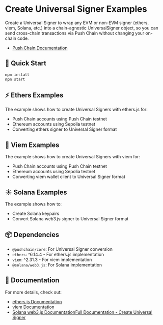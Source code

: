 # Create Universal Signer Examples

Create a Universal Signer to wrap any EVM or non-EVM signer (ethers, viem, Solana, etc.) into a chain-agnostic UniversalSigner object, so you can send cross-chain transactions via Push Chain without changing your on-chain code.

- [Push Chain Documentation](https://push.org/docs/chain)

## 🚀 Quick Start

```bash
npm install
npm start
```

## ⚡ Ethers Examples

The example shows how to create Universal Signers with ethers.js for:
- Push Chain accounts using Push Chain testnet
- Ethereum accounts using Sepolia testnet
- Converting ethers signer to Universal Signer format

## 🌟 Viem Examples

The example shows how to create Universal Signers with viem for:
- Push Chain accounts using Push Chain testnet
- Ethereum accounts using Sepolia testnet
- Converting viem wallet client to Universal Signer format

## ☀️ Solana Examples

The example shows how to:
- Create Solana keypairs
- Convert Solana web3.js signer to Universal Signer format

## 📦 Dependencies

- `@pushchain/core`: For Universal Signer conversion
- `ethers`: ^6.14.4 - For ethers.js implementation
- `viem`: ^2.31.3 - For viem implementation
- `@solana/web3.js`: For Solana implementation

## 🔗 Documentation

For more details, check out:
- [ethers.js Documentation](https://docs.ethers.org/v6/)
- [viem Documentation](https://viem.sh)
- [Solana web3.js Documentation](https://solana-labs.github.io/solana-web3.js)[Full Documentation - Create Universal Signer](https://push.org/docs/chain/build/create-universal-signer)